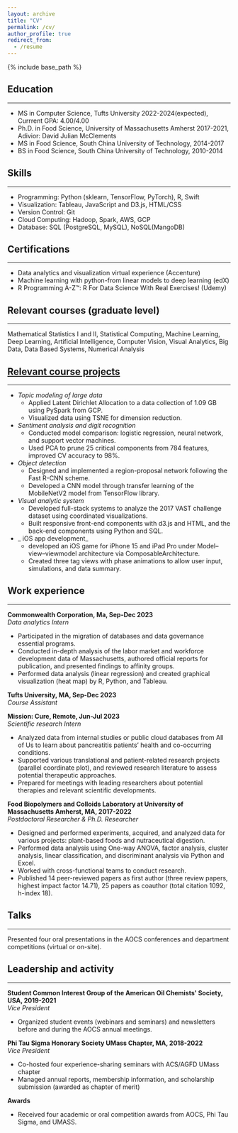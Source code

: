 ```yaml
---
layout: archive
title: "CV"
permalink: /cv/
author_profile: true
redirect_from:
  - /resume
---
```


{% include base_path %}

## Education
------
* MS in Computer Science, Tufts University 2022-2024(expected), Currrent GPA: 4.00/4.00
* Ph.D. in Food Science, University of Massachusetts Amherst 2017-2021, Adivior: David Julian McClements
* MS in Food Science, South China University of Technology, 2014-2017
* BS in Food Science, South China University of Technology, 2010-2014

## Skills
------
* Programming: Python (sklearn, TensorFlow, PyTorch), R, Swift 
* Visualization: Tableau, JavaScript and D3.js, HTML/CSS
* Version Control: Git
* Cloud Computing: Hadoop, Spark, AWS, GCP
* Database: SQL (PostgreSQL, MySQL), NoSQL(MangoDB)

## Certifications
------
* Data analytics and visualization virtual experience (Accenture)
* Machine learning with python-from linear models to deep learning (edX)
* R Programming A-Z™: R For Data Science With Real Exercises! (Udemy)

## Relevant courses (graduate level)
------
Mathematical Statistics I and II, Statistical Computing, Machine Learning, Deep Learning, Artificial Intelligence, Computer Vision, Visual Analytics, Big Data, Data Based Systems, Numerical Analysis

## <a href = "https://yunbingtan.github.io/projects/">Relevant course projects</a>
------
* _Topic modeling of large data_ 
  *	Applied Latent Dirichlet Allocation to a data collection of 1.09 GB using PySpark from GCP.
  *	Visualized data using TSNE for dimension reduction.
* _Sentiment analysis and digit recognition_ 
  *	Conducted model comparison: logistic regression, neural network, and support vector machines.
  *	Used PCA to prune 25 critical components from 784 features, improved CV accuracy to 98%.
* _Object detection_
  *	Designed and implemented a region-proposal network following the Fast R-CNN scheme.
  *	Developed a CNN model through transfer learning of the MobileNetV2 model from TensorFlow library.
* _Visual analytic system_
  *	Developed full-stack systems to analyze the 2017 VAST challenge dataset using coordinated visualizations.
  *	Built responsive front-end components with d3.js and HTML, and the back-end components using Python and SQL.
* _ iOS app development_
  * developed an iOS game for iPhone 15 and iPad Pro under Model–view–viewmodel architecture via ComposableArchitecture.
  * Created three tag views with phase animations to allow user input, simulations, and data summary.

## Work experience
------
**Commonwealth Corporation, Ma, Sep-Dec 2023** <br />
_Data analytics Intern_
  * Participated in the migration of databases and data governance essential programs.
  * Conducted in-depth analysis of the labor market and workforce development data of Massachusetts, authored official reports for publication, and presented findings to affinity groups.
  * Performed data analysis (linear regression) and created graphical visualization (heat map) by R, Python, and Tableau.

**Tufts University, MA, Sep-Dec 2023** <br />
_Course Assistant_

**Mission: Cure, Remote, Jun-Jul 2023** <br />
_Scientific research Intern_
  * Analyzed data from internal studies or public cloud databases from All of Us to learn about pancreatitis patients’ health and co-occurring conditions.
  * Supported various translational and patient-related research projects (parallel coordinate plot), and reviewed research literature to assess potential therapeutic approaches.
  * Prepared for meetings with leading researchers about potential therapies and relevant scientific developments.

**Food Biopolymers and Colloids Laboratory at University of Massachusetts Amherst, MA, 2017-2022** <br />
_Postdoctoral Researcher & Ph.D. Researcher_
  * Designed and performed experiments, acquired, and analyzed data for various projects: plant-based foods and nutraceutical digestion.
  *	Performed data analysis using One-way ANOVA, factor analysis, cluster analysis, linear classification, and discriminant analysis via Python and Excel.
  *	Worked with cross-functional teams to conduct research.
  *	Published 14 peer-reviewed papers as first author (three review papers, highest impact factor 14.71), 25 papers as coauthor (total citation 1092, h-index 18).

## Talks
------
Presented four oral presentations in the AOCS conferences and department competitions (virtual or on-site).

## Leadership and activity
------
**Student Common Interest Group of the American Oil Chemists' Society, USA, 2019-2021** <br />
_Vice President_
  * Organized student events (webinars and seminars) and newsletters before and during the AOCS annual meetings.

**Phi Tau Sigma Honorary Society UMass Chapter, MA, 2018-2022** <br />
_Vice President_
  * Co-hosted four experience-sharing seminars with ACS/AGFD UMass chapter
  * Managed annual reports, membership information, and scholarship submission (awarded as chapter of merit)

**Awards**
  * Received four academic or oral competition awards from AOCS, Phi Tau Sigma, and UMASS.
